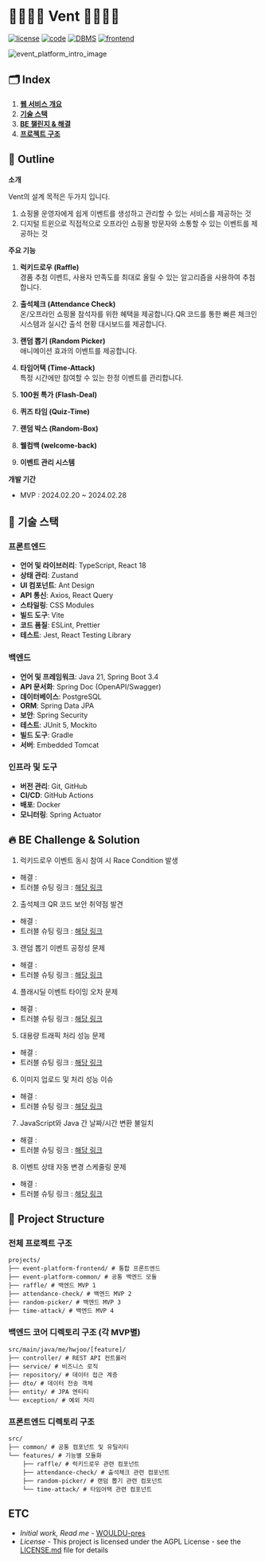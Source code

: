 # 👨‍👩‍👦‍👦 Vent 👨‍👩‍👦‍👦

[![license](https://img.shields.io/badge/License-AGPL-red)](https://github.com)
[![code](https://img.shields.io/badge/Framework-SpringBoot-green)](https://github.com)
[![DBMS](https://img.shields.io/badge/DBMS-PostgreSQL-blue)](https://github.com)
[![frontend](https://img.shields.io/badge/Frontend-React-blue)](https://github.com)

![event_platform_intro_image](https://github.com/your-username/event-platform-backend/assets/your-asset-id/your-image-id)

## 🗂️ Index

1. [**웹 서비스 개요**](#1)
2. [**기술 스택**](#2)
3. [**BE 챌린지 & 해결**](#3)
4. [**프로젝트 구조**](#4)


<div id="1"></div>

## 📖 Outline

**소개**

Vent의 설계 목적은 두가지 입니다.
1. 쇼핑몰 운영자에게 쉽게 이벤트를 생성하고 관리할 수 있는 서비스를 제공하는 것
2. 디지털 트윈으로 직접적으로 오프라인 쇼핑몰 방문자와 소통할 수 있는 이벤트를 제공하는 것

**주요 기능**
1. **럭키드로우 (Raffle)**  
 경품 추첨 이벤트, 사용자 만족도를 최대로 올릴 수 있는 알고리즘을 사용하여 추첨합니다.

2. **출석체크 (Attendance Check)**  
온/오프라인 쇼핑몰 참석자를 위한 혜택을 제공합니다.QR 코드를 통한 빠른 체크인 시스템과 실시간 출석 현황 대시보드를 제공합니다. 

3. **랜덤 뽑기 (Random Picker)**  
애니메이션 효과의 이벤트를 제공합니다.

4. **타임어택 (Time-Attack)**  
특정 시간에만 참여할 수 있는 한정 이벤트를 관리합니다.

5. **100원 특가 (Flash-Deal)**  
6. **퀴즈 타임 (Quiz-Time)**  
7. **랜덤 박스 (Random-Box)**  
8. **웰컴백 (welcome-back)**
9. **이벤트 관리 시스템**

**개발 기간**

- MVP : 2024.02.20 ~ 2024.02.28

<div id="2"></div>

## 🔧 기술 스택

### 프론트엔드
- **언어 및 라이브러리**: TypeScript, React 18
- **상태 관리**: Zustand
- **UI 컴포넌트**: Ant Design
- **API 통신**: Axios, React Query
- **스타일링**: CSS Modules
- **빌드 도구**: Vite
- **코드 품질**: ESLint, Prettier
- **테스트**: Jest, React Testing Library

### 백엔드
- **언어 및 프레임워크**: Java 21, Spring Boot 3.4
- **API 문서화**: Spring Doc (OpenAPI/Swagger)
- **데이터베이스**: PostgreSQL
- **ORM**: Spring Data JPA
- **보안**: Spring Security
- **테스트**: JUnit 5, Mockito
- **빌드 도구**: Gradle
- **서버**: Embedded Tomcat

### 인프라 및 도구
- **버전 관리**: Git, GitHub
- **CI/CD**: GitHub Actions
- **배포**: Docker
- **모니터링**: Spring Actuator

<div id="3"></div>

## 🔥 BE Challenge & Solution

1) 럭키드로우 이벤트 동시 참여 시 Race Condition 발생
- 해결 : 
- 트러블 슈팅 링크 : [해당 링크](https://your-blog-url)

2) 출석체크 QR 코드 보안 취약점 발견
- 해결 : 
- 트러블 슈팅 링크 : [해당 링크](https://your-blog-url)

3) 랜덤 뽑기 이벤트 공정성 문제
- 해결 : 
- 트러블 슈팅 링크 : [해당 링크](https://your-blog-url)

4) 플래시딜 이벤트 타이밍 오차 문제
- 해결 : 
- 트러블 슈팅 링크 : [해당 링크](https://your-blog-url)

5) 대용량 트래픽 처리 성능 문제
- 해결 : 
- 트러블 슈팅 링크 : [해당 링크](https://your-blog-url)

6) 이미지 업로드 및 처리 성능 이슈
- 해결 : 
- 트러블 슈팅 링크 : [해당 링크](https://your-blog-url)

7) JavaScript와 Java 간 날짜/시간 변환 불일치
- 해결 : 
- 트러블 슈팅 링크 : [해당 링크](https://your-blog-url)

8) 이벤트 상태 자동 변경 스케줄링 문제
- 해결 : 
- 트러블 슈팅 링크 : [해당 링크](https://your-blog-url)

<div id="4"></div>
  
## 📂 Project Structure

### 전체 프로젝트 구조

```
projects/ 
├── event-platform-frontend/ # 통합 프론트엔드 
├── event-platform-common/ # 공통 백엔드 모듈 
├── raffle/ # 백엔드 MVP 1 
├── attendance-check/ # 백엔드 MVP 2 
├── random-picker/ # 백엔드 MVP 3 
├── time-attack/ # 백엔드 MVP 4
```

### 백엔드 코어 디렉토리 구조 (각 MVP별)

```
src/main/java/me/hwjoo/[feature]/
├── controller/ # REST API 컨트롤러
├── service/ # 비즈니스 로직
├── repository/ # 데이터 접근 계층
├── dto/ # 데이터 전송 객체
├── entity/ # JPA 엔티티
└── exception/ # 예외 처리
```

### 프론트엔드 디렉토리 구조

```
src/
├── common/ # 공통 컴포넌트 및 유틸리티
└── features/ # 기능별 모듈화
    ├── raffle/ # 럭키드로우 관련 컴포넌트
    ├── attendance-check/ # 출석체크 관련 컴포넌트 
    ├── random-picker/ # 랜덤 뽑기 관련 컴포넌트
    └── time-attack/ # 타임어택 관련 컴포넌트
```

## ETC

- *Initial work, Read me* - [WOULDU-pres](https://github.com/WOULDU-pres)
- *License* - This project is licensed under the AGPL License - see the [LICENSE.md](https://github.com/WOULDU-pres/vent/blob/main/LICENSE.md) file for details
